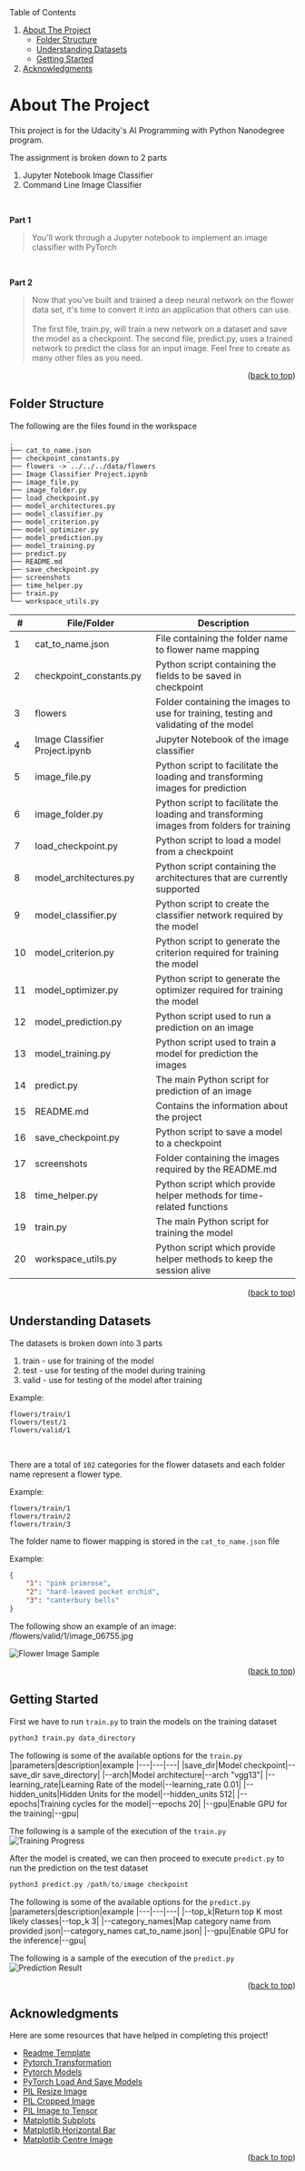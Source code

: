 <div id="top"></div>

<!-- TABLE OF CONTENTS -->
<summary>Table of Contents</summary>
<ol>
    <li>
        <a href="#about-the-project">About The Project</a>
        <ul>
            <li><a href="#folder-structure">Folder Structure</a></li>
            <li><a href="#understanding-datasets">Understanding Datasets</a></li>
            <li><a href="#getting-started">Getting Started</a></li>
        </ul>
    </li>
    <li><a href="#acknowledgments">Acknowledgments</a></li>
</ol>


<!-- ABOUT THE PROJECT -->
# About The Project

This project is for the Udacity's AI Programming with Python Nanodegree program. 

The assignment is broken down to 2 parts
1. Jupyter Notebook Image Classifier
2. Command Line Image Classifier

<br/>

**Part 1**
> You'll work through a Jupyter notebook to implement an image classifier with PyTorch

<br/>

**Part 2**
> Now that you've built and trained a deep neural network on the flower data set, it's time to convert it into an application that others can use.
<br/><br/>
The first file, train.py, will train a new network on a dataset and save the model as a checkpoint. The second file, predict.py, uses a trained network to predict the class for an input image. Feel free to create as many other files as you need. 

<p align="right">(<a href="#top">back to top</a>)</p>

<!-- Folder Structure -->
## Folder Structure

The following are the files found in the workspace

```
.
├── cat_to_name.json                   
├── checkpoint_constants.py             
├── flowers -> ../../../data/flowers   
├── Image Classifier Project.ipynb       
├── image_file.py                       
├── image_folder.py                     
├── load_checkpoint.py                  
├── model_architectures.py              
├── model_classifier.py                 
├── model_criterion.py                  
├── model_optimizer.py                  
├── model_prediction.py                 
├── model_training.py                   
├── predict.py                          
├── README.md                           
├── save_checkpoint.py                   
├── screenshots                         
├── time_helper.py                      
├── train.py                            
└── workspace_utils.py                  
```

|#|File/Folder|Description|
|---|---|---|
|1|cat_to_name.json|File containing the folder name to flower name mapping|
|2|checkpoint_constants.py|Python script containing the fields to be saved in checkpoint|
|3|flowers|Folder containing the images to use for training, testing and validating of the model|
|4|Image Classifier Project.ipynb|Jupyter Notebook of the image classifier|
|5|image_file.py|Python script to facilitate the loading and transforming images for prediction|
|6|image_folder.py|Python script to facilitate the loading and transforming images from folders for training|
|7|load_checkpoint.py|Python script to load a model from a checkpoint|
|8|model_architectures.py|Python script containing the architectures that are currently supported|
|9|model_classifier.py|Python script to create the classifier network required by the model|
|10|model_criterion.py|Python script to generate the criterion required for training the model|
|11|model_optimizer.py|Python script to generate the optimizer required for training the model|
|12|model_prediction.py|Python script used to run a prediction on an image|
|13|model_training.py|Python script used to train a model for prediction the images|
|14|predict.py|The main Python script for prediction of an image|
|15|README.md|Contains the information about the project|
|16|save_checkpoint.py|Python script to save a model to a checkpoint|
|17|screenshots|Folder containing the images required by the README.md|
|18|time_helper.py|Python script which provide helper methods for time-related functions|
|19|train.py|The main Python script for training the model|
|20|workspace_utils.py|Python script which provide helper methods to keep the session alive|

<p align="right">(<a href="#top">back to top</a>)</p>

<!-- understanding-datasets -->
## Understanding Datasets

The datasets is broken down into 3 parts
1. train - use for training of the model
2. test  - use for testing of the model during training
3. valid - use for testing of the model after training

Example:
```
flowers/train/1
flowers/test/1
flowers/valid/1
```

<br/>

There are a total of `102` categories for the flower datasets and each folder name represent a flower type. 

Example:
```
flowers/train/1
flowers/train/2
flowers/train/3
```

The folder name to flower mapping is stored in the `cat_to_name.json` file

Example:
```json
{
    "1": "pink primrose",
    "2": "hard-leaved pocket orchid", 
    "3": "canterbury bells"
}
```

The following show an example of an image:
/flowers/valid/1/image_06755.jpg

![Flower Image Sample][flower-sample-resource]
<br/>

<p align="right">(<a href="#top">back to top</a>)</p>

<!-- GETTING STARTED -->
## Getting Started

First we have to run `train.py` to train the models on the training dataset

```python
python3 train.py data_directory
```

The following is some of the available options for the `train.py`
|parameters|description|example
|---|---|---|
|save_dir|Model checkpoint|--save_dir save_directory|
|--arch|Model architecture|--arch "vgg13"|
|--learning_rate|Learning Rate of the model|--learning_rate 0.01|
|--hidden_units|Hidden Units for the model|--hidden_units 512|
|--epochs|Training cycles for the model|--epochs 20|
|--gpu|Enable GPU for the training|--gpu|
<br/>

The following is a sample of the execution of the `train.py`
![Training Progress][training-model-resource]
<br/>

After the model is created, we can then proceed to execute `predict.py` to run the prediction on the test dataset

```python
python3 predict.py /path/to/image checkpoint
```

The following is some of the available options for the `predict.py`
|parameters|description|example
|---|---|---|
|--top_k|Return top K most likely classes|--top_k 3|
|--category_names|Map category name from provided json|--category_names cat_to_name.json|
|--gpu|Enable GPU for the inference|--gpu|
<br/>

The following is a sample of the execution of the `predict.py`
![Prediction Result][prediction-model-resource]
<br/>

<p align="right">(<a href="#top">back to top</a>)</p>

<!-- ACKNOWLEDGMENTS -->
## Acknowledgments

Here are some resources that have helped in completing this project!

* [Readme Template][readme-template-url]
* [Pytorch Transformation][pytorch-transformation-url]
* [Pytorch Models][pytorch-models-url]
* [PyTorch Load And Save Models][pytorch-save-load-models-url]
* [PIL Resize Image][pil-rezie-image-url]
* [PIL Cropped Image][pil-crop-image-url]
* [PIL Image to Tensor][pil-convert-image-to-tensor-url]
* [Matplotlib Subplots][matplotlib-subplots-url]
* [Matplotlib Horizontal Bar][matplotlib-horizontal-bar-url]
* [Matplotlib Centre Image][matplotlib-centre-images-url]

<p align="right">(<a href="#top">back to top</a>)</p>

<!-- MARKDOWN LINKS & IMAGES -->
<!-- https://www.markdownguide.org/basic-syntax/#reference-style-links -->

[flower-sample-resource]: ./screenshots/image_06755.jpg
[training-model-resource]: ./screenshots/train_model_%231.png
[prediction-model-resource]: ./screenshots/predict_%231.png
[readme-template-url]: https://github.com/othneildrew/Best-README-Template/blob/master/README.md
[pytorch-transformation-url]: https://pytorch.org/vision/0.13/auto_examples/plot_transforms.html#sphx-glr-auto-examples-plot-transforms-py
[pytorch-models-url]: https://pytorch.org/docs/0.2.0/torchvision/models.html
[pytorch-save-load-models-url]: https://pytorch.org/tutorials/beginner/basics/saveloadrun_tutorial.html
[pil-rezie-image-url]: https://pythonprogramming.altervista.org/resize-images-with-pil-2/
[pil-crop-image-url]: https://stackoverflow.com/questions/16646183/crop-an-image-in-the-centre-using-pil
[pil-convert-image-to-tensor-url]: https://discuss.pytorch.org/t/pytorch-pil-to-tensor-and-vice-versa/6312/9
[matplotlib-subplots-url]: https://matplotlib.org/stable/gallery/subplots_axes_and_figures/subplots_demo.html
[matplotlib-horizontal-bar-url]: https://matplotlib.org/stable/gallery/lines_bars_and_markers/barh.html
[matplotlib-centre-images-url]: https://stackoverflow.com/questions/18380168/center-output-plots-in-the-notebook 